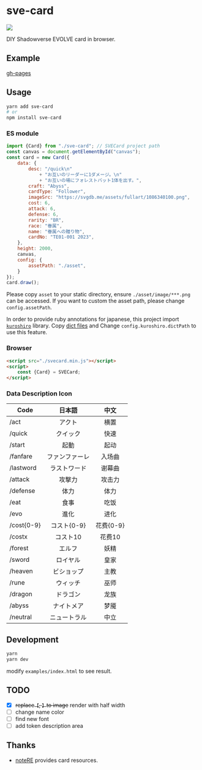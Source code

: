 # sve-card

<a href="https://www.npmjs.com/package/sve-card">
  <img src="https://img.shields.io/npm/v/sve-card"/>
</a>

DIY Shadowverse EVOLVE card in browser.

## Example

[gh-pages](https://haoxuan8.github.io/sve-card/)

## Usage

```bash
yarn add sve-card
# or
npm install sve-card
```

### ES module

```javascript
import {Card} from "./sve-card"; // SVECard project path
const canvas = document.getElementById("canvas");
const card = new Card({
    data: {
        desc: "/quick\n"
            + "お互いのリーダーに1ダメージ。\n"
            + "お互いの場にフォレストバット1体を出す。",
        craft: "Abyss",
        cardType: "Follower",
        imageSrc: "https://svgdb.me/assets/fullart/1086340100.png",
        cost: 6,
        attack: 6,
        defense: 6,
        rarity: "BR",
        race: "眷属",
        name: "眷属への贈り物",
        cardNo: "TE01-001 2023",
    },
    height: 2000,
    canvas,
    config: {
        assetPath: "./asset",
    }
});
card.draw();
```

Please copy `asset` to your static directory, ensure `./asset/image/***.png` can be accessed. If you want to custom the asset path, please change `config.assetPath`.

In order to provide ruby annotations for japanese, this project import [`kuroshiro`](https://github.com/hexenq/kuroshiro) library. Copy [dict files](https://github.com/takuyaa/kuromoji.js/tree/master/dict) and Change `config.kuroshiro.dictPath` to use this feature.

### Browser

```html
<script src="./svecard.min.js"></script>
<script>
    const {Card} = SVECard;
</script>
```

### Data Description Icon

| Code       | 日本語　|   中文    |
|------------|:-------:|:-------:|
| /act       | アクト |   横置    |
| /quick     | クイック |   快速    |
| /start     | 起動 |   起动    |
| /fanfare   | ファンファーレ |  入场曲   |
| /lastword  | ラストワード |   谢幕曲   |
| /attack    | 攻撃力 |  攻击力   |
| /defense   | 体力 |  体力    |
| /eat | 食事 |  吃饭    |
| /evo | 進化 |  进化    |
| /cost{0-9} | コスト{0-9} | 花费{0-9} |  
| /costx| コスト10 |  花费10   |
| /forest | エルフ | 妖精 |
| /sword | ロイヤル | 皇家 |
| /heaven | ビショップ | 主教 |
| /rune | ウィッチ | 巫师 |
| /dragon | ドラゴン | 龙族 |
| /abyss | ナイトメア | 梦魇 |
| /neutral | ニュートラル | 中立 |

## Development

```bash
yarn
yarn dev
```

modify `examples/index.html` to see result.

## TODO

- [x] ~~replace`【`, `】`to image~~ render with half width
- [ ] change name color
- [ ] find new font
- [ ] add token description area

## Thanks

- [noteRE]() provides card resources.
